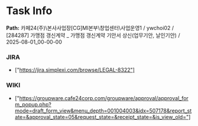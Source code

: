 # Task Info

**Path:** 카페24(주)\본사사업장\[CG]MI본부\창업센터\사업운영1 / ywchoi02 / [284287] 가맹점 갱신계약 _ 가맹점 갱신계약 기안서 상신(업무기안, 날인기안) / 2025-08-01_00-00-00

### JIRA
- ["https://jira.simplexi.com/browse/LEGAL-8322"]

### WIKI
- ["https://groupware.cafe24corp.com/groupware/approval/approval_form_popup.php?mode=draft_form_view&menu_depth=001004003&idx=507178&report_state=&approval_state=05&request_state=&receipt_state=&is_view_old="]

